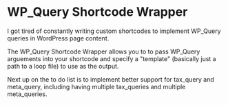 WP_Query Shortcode Wrapper
=====

I got tired of constantly writing custom shortcodes to implement WP_Query queries in WordPress page content.

The WP_Query Shortcode Wrapper allows you to to pass WP_Query arguements into your shortcode and specify a "template" (basically just a path to a loop file) to use as the output.

Next up on the to do list is to implement better support for tax_query and meta_query, including having multiple tax_queries and multiple meta_queries.
